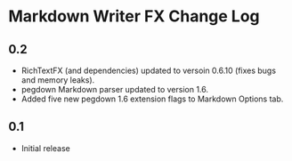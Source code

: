 Markdown Writer FX Change Log
=============================

## 0.2
- RichTextFX (and dependencies) updated to versoin 0.6.10 (fixes bugs and memory leaks).
- pegdown Markdown parser updated to version 1.6.
- Added five new pegdown 1.6 extension flags to Markdown Options tab.

## 0.1
- Initial release
